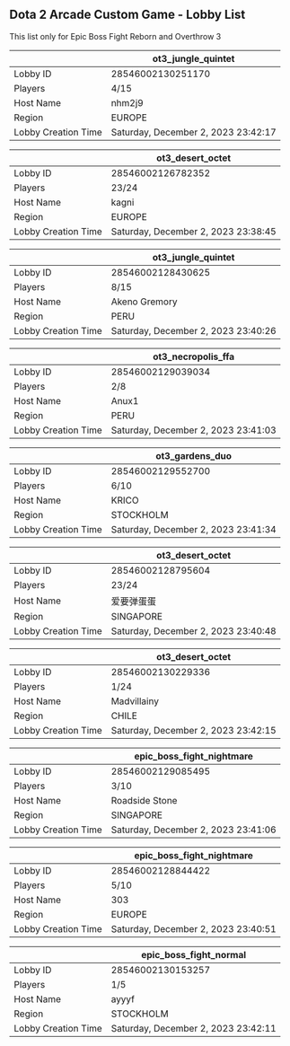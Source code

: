 ## Dota 2 Arcade Custom Game - Lobby List

This list only for Epic Boss Fight Reborn and Overthrow 3

|  | ot3_jungle_quintet |
| ------ | ------ |
| Lobby ID | 28546002130251170 |
| Players | 4/15 |
| Host Name | nhm2j9 |
| Region | EUROPE |
| Lobby Creation Time | Saturday, December 2, 2023 23:42:17 |


|  | ot3_desert_octet |
| ------ | ------ |
| Lobby ID | 28546002126782352 |
| Players | 23/24 |
| Host Name | kagni |
| Region | EUROPE |
| Lobby Creation Time | Saturday, December 2, 2023 23:38:45 |


|  | ot3_jungle_quintet |
| ------ | ------ |
| Lobby ID | 28546002128430625 |
| Players | 8/15 |
| Host Name | Akeno Gremory |
| Region | PERU |
| Lobby Creation Time | Saturday, December 2, 2023 23:40:26 |


|  | ot3_necropolis_ffa |
| ------ | ------ |
| Lobby ID | 28546002129039034 |
| Players | 2/8 |
| Host Name | Anux1 |
| Region | PERU |
| Lobby Creation Time | Saturday, December 2, 2023 23:41:03 |


|  | ot3_gardens_duo |
| ------ | ------ |
| Lobby ID | 28546002129552700 |
| Players | 6/10 |
| Host Name | KRICO |
| Region | STOCKHOLM |
| Lobby Creation Time | Saturday, December 2, 2023 23:41:34 |


|  | ot3_desert_octet |
| ------ | ------ |
| Lobby ID | 28546002128795604 |
| Players | 23/24 |
| Host Name | 爱要弹蛋蛋 |
| Region | SINGAPORE |
| Lobby Creation Time | Saturday, December 2, 2023 23:40:48 |


|  | ot3_desert_octet |
| ------ | ------ |
| Lobby ID | 28546002130229336 |
| Players | 1/24 |
| Host Name | Madvillainy |
| Region | CHILE |
| Lobby Creation Time | Saturday, December 2, 2023 23:42:15 |


|  | epic_boss_fight_nightmare |
| ------ | ------ |
| Lobby ID | 28546002129085495 |
| Players | 3/10 |
| Host Name | Roadside Stone |
| Region | SINGAPORE |
| Lobby Creation Time | Saturday, December 2, 2023 23:41:06 |


|  | epic_boss_fight_nightmare |
| ------ | ------ |
| Lobby ID | 28546002128844422 |
| Players | 5/10 |
| Host Name | 303 |
| Region | EUROPE |
| Lobby Creation Time | Saturday, December 2, 2023 23:40:51 |


|  | epic_boss_fight_normal |
| ------ | ------ |
| Lobby ID | 28546002130153257 |
| Players | 1/5 |
| Host Name | ayyyf |
| Region | STOCKHOLM |
| Lobby Creation Time | Saturday, December 2, 2023 23:42:11 |


